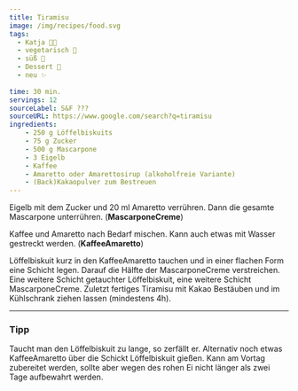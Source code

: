 ```yaml
---
title: Tiramisu
image: /img/recipes/food.svg
tags:
  - Katja 👩‍🍳
  - vegetarisch 🌿
  - süß 🍬
  - Dessert 🍰
  - neu ✨
  
time: 30 min.
servings: 12
sourceLabel: S&F ???
sourceURL: https://www.google.com/search?q=tiramisu
ingredients:
    - 250 g Löffelbiskuits
    - 75 g Zucker
    - 500 g Mascarpone
    - 3 Eigelb
    - Kaffee
    - Amaretto oder Amarettosirup (alkoholfreie Variante)
    - (Back)Kakaopulver zum Bestreuen
---
```


Eigelb mit dem Zucker und 20 ml Amaretto verrühren. Dann die gesamte Mascarpone unterrühren. (**MascarponeCreme**)

Kaffee und Amaretto nach Bedarf mischen. Kann auch etwas mit Wasser gestreckt werden. (**KaffeeAmaretto**)

Löffelbiskuit kurz in den KaffeeAmaretto tauchen und in einer flachen Form eine Schicht legen.
Darauf die Hälfte der MascarponeCreme verstreichen.
Eine weitere Schicht getauchter Löffelbiskuit, eine weitere Schicht MascarponeCreme.
Zuletzt fertiges Tiramisu mit Kakao Bestäuben und im Kühlschrank ziehen lassen (mindestens 4h).


***

### Tipp

Taucht man den Löffelbiskuit zu lange, so zerfällt er. Alternativ noch etwas KaffeeAmaretto über die Schickt Löffelbiskuit gießen.
Kann am Vortag zubereitet werden, sollte aber wegen des rohen Ei nicht länger als zwei Tage aufbewahrt werden.
